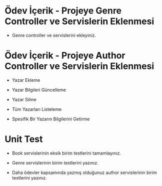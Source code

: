 # Ödev İçerik - Projeye Genre Controller ve Servislerin Eklenmesi

- Genre controller ve servislerini ekleyiniz.

# Ödev İçerik - Projeye Author Controller ve Servislerin Eklenmesi

- Yazar Ekleme

- Yazar Bilgileri Güncelleme

- Yazar Silme

- Tüm Yazarları Listeleme

- Spesifik Bir Yazarın Bilgilerini Getirme

# Unit Test

- Book servislerinin eksik birim testlerini tamamlayınız.

- Genre servislerinin birim testlerini yazınız.

- Daha ödevler kapsamında yazmış olduğunuz author servislerinin birim testlerini yazınız.
